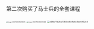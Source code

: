 第二次购买了马士兵的全套课程

<img src="C:\ImageA\image-20231125085236535.png" alt="image-20231125085236535" style="zoom: 25%;" />

<img src="C:\ImageA\image-20231125085339466.png" alt="image-20231125085339466" style="zoom: 25%;" />

<img src="C:\ImageA\c98a77b2ba7366cc6c4a6c3ee6432c3.jpg" alt="c98a77b2ba7366cc6c4a6c3ee6432c3" style="zoom: 39%;" />